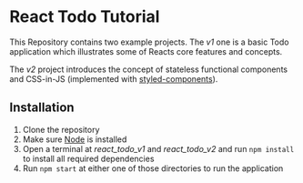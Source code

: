# React Todo Tutorial

This Repository contains two example projects. The *v1* one is a basic Todo application which illustrates some of Reacts core features and concepts.

The *v2* project introduces the concept of stateless functional components and CSS-in-JS (implemented with [styled-components](https://www.styled-components.com/)).

## Installation

1. Clone the repository 
2. Make sure [Node](https://nodejs.org/en/) is installed
3. Open a terminal at *react_todo_v1* and *react_todo_v2* and run `npm install` to install all required dependencies
4. Run `npm start` at either one of those directories to run the application